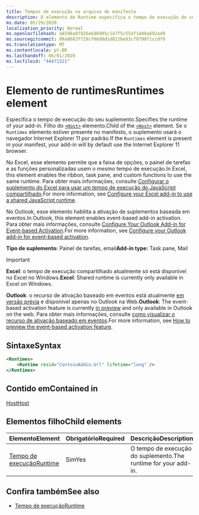```yaml
---
title: Tempos de execução no arquivo de manifesto
description: O elemento de Runtime especifica o tempo de execução do seu suplemento.
ms.date: 05/29/2020
localization_priority: Normal
ms.openlocfilehash: a8598a8f926e6d6905c147f5c554f1d40a692ad9
ms.sourcegitcommit: 09a8683ff29cf06d0d1d822be83cf0798f1ccdf9
ms.translationtype: MT
ms.contentlocale: pt-BR
ms.lasthandoff: 06/01/2020
ms.locfileid: "44471321"
---
```

# <a name="runtimes-element"></a><span data-ttu-id="729ca-103">Elemento de runtimes</span><span class="sxs-lookup"><span data-stu-id="729ca-103">Runtimes element</span></span>

<span data-ttu-id="729ca-104">Especifica o tempo de execução do seu suplemento.</span><span class="sxs-lookup"><span data-stu-id="729ca-104">Specifies the runtime of your add-in.</span></span> <span data-ttu-id="729ca-105">Filho do [`<Host>`](host.md) elemento.</span><span class="sxs-lookup"><span data-stu-id="729ca-105">Child of the [`<Host>`](host.md) element.</span></span> <span data-ttu-id="729ca-106">Se o `Runtimes` elemento estiver presente no manifesto, o suplemento usará o navegador Internet Explorer 11 por padrão.</span><span class="sxs-lookup"><span data-stu-id="729ca-106">If the `Runtimes` element is present in your manifest, your add-in will by default use the Internet Explorer 11 browser.</span></span>

<span data-ttu-id="729ca-107">No Excel, esse elemento permite que a faixa de opções, o painel de tarefas e as funções personalizadas usem o mesmo tempo de execução.</span><span class="sxs-lookup"><span data-stu-id="729ca-107">In Excel, this element enables the ribbon, task pane, and custom functions to use the same runtime.</span></span> <span data-ttu-id="729ca-108">Para obter mais informações, consulte [Configurar o suplemento do Excel para usar um tempo de execução do JavaScript compartilhado](../../excel/configure-your-add-in-to-use-a-shared-runtime.md).</span><span class="sxs-lookup"><span data-stu-id="729ca-108">For more information, see [Configure your Excel add-in to use a shared JavaScript runtime](../../excel/configure-your-add-in-to-use-a-shared-runtime.md).</span></span>

<span data-ttu-id="729ca-109">No Outlook, esse elemento habilita a ativação de suplementos baseada em eventos.</span><span class="sxs-lookup"><span data-stu-id="729ca-109">In Outlook, this element enables event-based add-in activation.</span></span> <span data-ttu-id="729ca-110">Para obter mais informações, consulte [Configure Your Outlook Add-in for Event-based Activation](../../outlook/autolaunch.md).</span><span class="sxs-lookup"><span data-stu-id="729ca-110">For more information, see [Configure your Outlook add-in for event-based activation](../../outlook/autolaunch.md).</span></span>

<span data-ttu-id="729ca-111">**Tipo de suplemento:** Painel de tarefas, email</span><span class="sxs-lookup"><span data-stu-id="729ca-111">**Add-in type:** Task pane, Mail</span></span>

> [!IMPORTANT]
> <span data-ttu-id="729ca-112">**Excel**: o tempo de execução compartilhado atualmente só está disponível no Excel no Windows.</span><span class="sxs-lookup"><span data-stu-id="729ca-112">**Excel**: Shared runtime is currently only available in Excel on Windows.</span></span>
>
> <span data-ttu-id="729ca-113">**Outlook**: o recurso de ativação baseado em eventos está atualmente [em versão prévia](../../reference/objectmodel/preview-requirement-set/outlook-requirement-set-preview.md) e disponível apenas no Outlook na Web.</span><span class="sxs-lookup"><span data-stu-id="729ca-113">**Outlook**: The event-based activation feature is currently [in preview](../../reference/objectmodel/preview-requirement-set/outlook-requirement-set-preview.md) and only available in Outlook on the web.</span></span> <span data-ttu-id="729ca-114">Para obter mais informações, consulte [como visualizar o recurso de ativação baseado em eventos](../../outlook/autolaunch.md#how-to-preview-the-event-based-activation-feature).</span><span class="sxs-lookup"><span data-stu-id="729ca-114">For more information, see [How to preview the event-based activation feature](../../outlook/autolaunch.md#how-to-preview-the-event-based-activation-feature).</span></span>

## <a name="syntax"></a><span data-ttu-id="729ca-115">Sintaxe</span><span class="sxs-lookup"><span data-stu-id="729ca-115">Syntax</span></span>

```XML
<Runtimes>
    <Runtime resid="ContosoAddin.Url" lifetime="long" />
</Runtimes>
```

## <a name="contained-in"></a><span data-ttu-id="729ca-116">Contido em</span><span class="sxs-lookup"><span data-stu-id="729ca-116">Contained in</span></span>

[<span data-ttu-id="729ca-117">Host</span><span class="sxs-lookup"><span data-stu-id="729ca-117">Host</span></span>](host.md)

## <a name="child-elements"></a><span data-ttu-id="729ca-118">Elementos filho</span><span class="sxs-lookup"><span data-stu-id="729ca-118">Child elements</span></span>

|  <span data-ttu-id="729ca-119">Elemento</span><span class="sxs-lookup"><span data-stu-id="729ca-119">Element</span></span> |  <span data-ttu-id="729ca-120">Obrigatório</span><span class="sxs-lookup"><span data-stu-id="729ca-120">Required</span></span>  |  <span data-ttu-id="729ca-121">Descrição</span><span class="sxs-lookup"><span data-stu-id="729ca-121">Description</span></span>  |
|:-----|:-----|:-----|
| [<span data-ttu-id="729ca-122">Tempo de execução</span><span class="sxs-lookup"><span data-stu-id="729ca-122">Runtime</span></span>](runtime.md) | <span data-ttu-id="729ca-123">Sim</span><span class="sxs-lookup"><span data-stu-id="729ca-123">Yes</span></span> |  <span data-ttu-id="729ca-124">O tempo de execução do suplemento.</span><span class="sxs-lookup"><span data-stu-id="729ca-124">The runtime for your add-in.</span></span> |

## <a name="see-also"></a><span data-ttu-id="729ca-125">Confira também</span><span class="sxs-lookup"><span data-stu-id="729ca-125">See also</span></span>

- [<span data-ttu-id="729ca-126">Tempo de execução</span><span class="sxs-lookup"><span data-stu-id="729ca-126">Runtime</span></span>](runtime.md)
